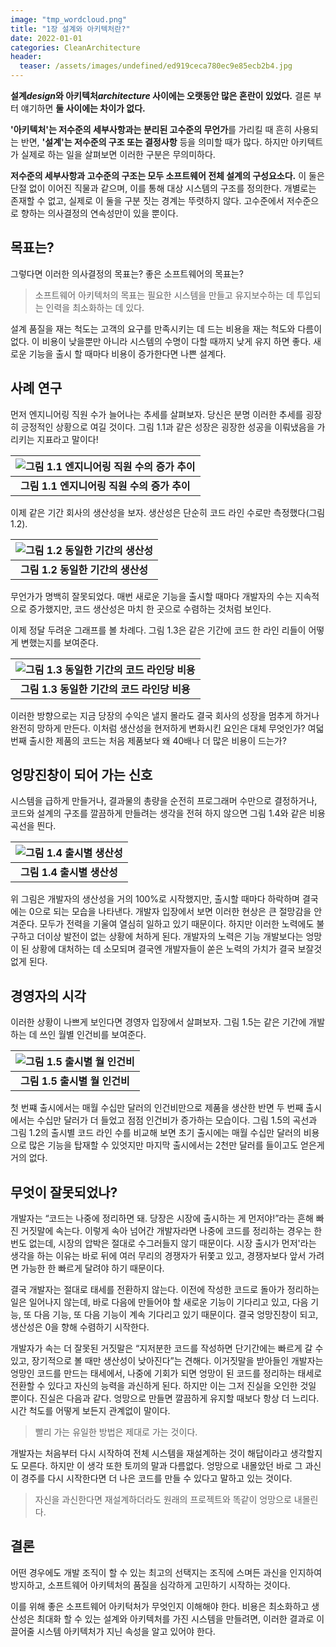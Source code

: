 ```yaml
---
image: "tmp_wordcloud.png"
title: "1장 설계와 아키텍처란?"
date: 2022-01-01
categories: CleanArchitecture
header:
  teaser: /assets/images/undefined/ed919ceca780ec9e85ecb2b4.jpg
---
```


**설계*design*와 아키텍처*architecture* 사이에는 오랫동안 많은 혼란이 있었다.** 결론 부터 얘기하면 **둘 사이에는 차이가 없다.**

**'아키텍처'는 저수준의 세부사항과는 분리된 고수준의 무언가**를 가리킬 때 흔히 사용되는 반면, **'설계'는 저수준의 구조 또는 결정사항** 등을 의미할 때가 많다. 하지만 아키텍트가 실제로 하는 일을 살펴보면 이러한 구분은 무의미하다.

**저수준의 세부사항과 고수준의 구조는 모두 소프트웨어 전체 설계의 구성요소다.** 이 둘은 단절 없이 이어진 직물과 같으며, 이를 통해 대상 시스템의 구조를 정의한다. 개별로는 존재할 수 없고, 실제로 이 둘을 구분 짓는 경계는 뚜렷하지 않다. 고수준에서 저수준으로 향하는 의사결정의 연속성만이 있을 뿐이다.

## 목표는?

그렇다면 이러한 의사결정의 목표는? 좋은 소프트웨어의 목표는?

> 소프트웨어 아키텍처의 목표는 필요한 시스템을 만들고 유지보수하는 데 투입되는 인력을 최소화하는 데 있다.

설계 품질을 재는 척도는 고객의 요구를 만족시키는 데 드는 비용을 재는 척도와 다름이 없다. 이 비용이 낮을뿐만 아니라 시스템의 수명이 다할 때까지 낮게 유지 하면 좋다. 새로운 기능을 출시 할 때마다 비용이 증가한다면 나쁜 설계다.

## 사례 연구

먼저 엔지니어링 직원 수가 늘어나는 추세를 살펴보자. 당신은 분명 이러한 추세를 굉장히 긍정적인 상황으로 여길 것이다. 그림 1.1과 같은 성장은 굉장한 성공을 이뤄냈음을 가리키는 지표라고 말이다!

| ![그림 1.1 엔지니어링 직원 수의 증가 추이](https://uchanlee.dev/static/0a50572e45511d65424f1fe40d68ba13/0a47e/image-1.1.png) | 
|:--:| 
| **그림 1.1 엔지니어링 직원 수의 증가 추이** |

이제 같은 기간 회사의 생산성을 보자. 생산성은 단순히 코드 라인 수로만 측정했다(그림 1.2).

| ![그림 1.2 동일한 기간의 생산성](https://uchanlee.dev/static/a66e4ce519202d4a67b6ea4f4b566947/0a47e/image-1.2.png) | 
|:--:| 
| **그림 1.2 동일한 기간의 생산성** |

무언가가 명백히 잘못되었다. 매번 새로운 기능을 출시할 때마다 개발자의 수는 지속적으로 증가했지만, 코드 생산성은 마치 한 곳으로 수렴하는 것처럼 보인다.

이제 정달 두려운 그래프를 볼 차례다. 그림 1.3은 같은 기간에 코드 한 라인 리들이 어떻게 변했는지를 보여준다.

| ![그림 1.3 동일한 기간의 코드 라인당 비용](https://uchanlee.dev/static/557d5c2df4405aead2f7fc7ec6d2f515/0a47e/image-1.3.png) | 
|:--:| 
| **그림 1.3 동일한 기간의 코드 라인당 비용** |

이러한 방향으로는 지금 당장의 수익은 낼지 몰라도 결국 회사의 성장을 멈추게 하거나 완전히 망하게 만든다. 이처럼 생산성을 현저하게 변화시킨 요인은 대체 무엇인가? 여덟 번째 출시한 제품의 코드는 처음 제품보다 왜 40배나 더 많은 비용이 드는가?

## 엉망진창이 되어 가는 신호

시스템을 급하게 만들거나, 결과물의 총량을 순전히 프로그래머 수만으로 결정하거나, 코드와 설계의 구조를 깔끔하게 만들려는 생각을 전혀 하지 않으면 그림 1.4와 같은 비용 곡선을 띈다.

| ![그림 1.4 출시별 생산성](https://uchanlee.dev/static/1fafc953a9b50fa441a3fa67e3e06901/0a47e/image-1.4.png) | 
|:--:| 
| **그림 1.4 출시별 생산성** |

위 그림은 개발자의 생산성을 거의 100%로 시작했지만, 출시할 때마다 하락하며 결국에는 0으로 되는 모습을 나타낸다. 개발자 입장에서 보면 이러한 현상은 큰 절망감을 안겨준다. 모두가 전력을 기울여 열심히 일하고 있기 때문이다. 하지만 이러한 노력에도 불구하고 더이상 발전이 없는 상황에 처하게 된다. 개발자의 노력은 기능 개발보다는 엉망이 된 상황에 대처하는 데 소모되며 결국엔 개발자들이 쏟은 노력의 가치가 결국 보잘것없게 된다.

## 경영자의 시각

이러한 상황이 나쁘게 보인다면 경영자 입장에서 살펴보자. 그림 1.5는 같은 기간에 개발하는 데 쓰인 월별 인건비를 보여준다.

| ![그림 1.5 출시별 월 인건비](https://uchanlee.dev/static/30140aa506a82da6915fff71ef6675ed/0a47e/image-1.5.png) | 
|:--:| 
| **그림 1.5 출시별 월 인건비** |

첫 번쨰 출시에서는 매월 수십만 달러의 인건비만으로 제품을 생산한 반면 두 번째 출시에서는 수십만 달러가 더 들었고 점점 인건비가 증가하는 모습이다. 그림 1.5의 곡선과 그림 1.2의 출시별 코드 라인 수를 비교해 보면 초기 출시에는 매월 수십만 달러의 비용으로 많은 기능을 탑재할 수 있엇지만 마지막 출시에서는 2천만 달러를 들이고도 얻은게 거의 없다.

## 무엇이 잘못되었나?

개발자는 “코드는 나중에 정리하면 돼. 당장은 시장에 출시하는 게 먼저야!”라는 흔해 빠진 거짓말에 속는다. 이렇게 속아 넘어간 개발자라면 나중에 코드를 정리하는 경우는 한 번도 없는데, 시장의 압박은 절대로 수그러들지 않기 때문이다. 시장 출시가 먼저'라는 생각을 하는 이유는 바로 뒤에 여러 무리의 경쟁자가 뒤쫓고 있고, 경쟁자보다 앞서 가려면 가능한 한 빠르게 달려야 하기 때문이다.

결국 개발자는 절대로 태세를 전환하지 않는다. 이전에 작성한 코드로 돌아가 정리하는 일은 일어나지 않는데, 바로 다음에 만들어야 할 새로운 기능이 기다리고 있고, 다음 기능, 또 다음 기능, 또 다음 기능이 계속 기다리고 있기 때문이다. 결국 엉망진창이 되고, 생산성은 0을 향해 수렴하기 시작한다.

개발자가 속는 더 잘못된 거짓말은 “지저분한 코드를 작성하면 단기간에는 빠르게 갈 수 있고, 장기적으로 볼 때만 생산성이 낮아진다”는 견해다. 이거짓말을 받아들인 개발자는 엉망인 코드를 만드는 태세에서, 나중에 기회가 되면 엉망이 된 코드를 정리하는 태세로 전환할 수 있다고 자신의 능력을 과신하게 된다. 하지만 이는 그저 진실을 오인한 것일 뿐이다. 진실은 다음과 같다. 엉망으로 만들면 깔끔하게 유지할 때보다 항상 더 느리다. 시간 척도를 어떻게 보든지 관계없이 말이다.

> 빨리 가는 유일한 방법은 제대로 가는 것이다.

개발자는 처음부터 다시 시작하여 전체 시스템을 재설계하는 것이 해답이라고 생각할지도 모른다. 하지만 이 생각 또한 토끼의 말과 다름없다. 엉망으로 내몰았던 바로 그 과신이 경주를 다시 시작한다면 더 나은 코드를 만들 수 있다고 말하고 있는 것이다.

> 자신을 과신한다면 재설계하더라도 원래의 프로젝트와 똑같이 엉망으로 내몰린다.

## 결론

어떤 경우에도 개발 조직이 할 수 있는 최고의 선택지는 조직에 스며든 과신을 인지하여 방지하고, 소프트웨어 아키텍처의 품질을 심각하게 고민하기 시작하는 것이다.

이를 위해 좋은 소프트웨어 아키턱처가 무엇인지 이해해야 한다. 비용은 최소화하고 생산성은 최대화 할 수 있는 설계와 아키텍처를 가진 시스템을 만들려면, 이러한 결과로 이끌어줄 시스템 아키텍처가 지닌 속성을 알고 있어야 한다.